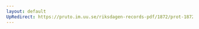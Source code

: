 ```yaml
---
layout: default
UpRedirect: https://pruto.im.uu.se/riksdagen-records-pdf/1872/prot-1872--fk--420/prot-1872--fk--420_054.pdf
---
```

